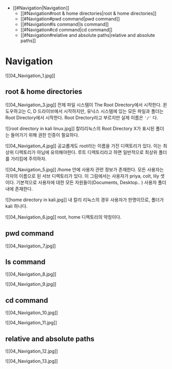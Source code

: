 
- [[#Navigation|Navigation]]
	- [[#Navigation#root & home directories|root & home directories]]
	- [[#Navigation#pwd command|pwd command]]
	- [[#Navigation#ls command|ls command]]
	- [[#Navigation#cd command|cd command]]
	- [[#Navigation#relative and absolute paths|relative and absolute paths]]

# Navigation

![[04_Navigation_1.jpg]]


## root & home directories

![[04_Navigation_3.jpg]]
전체 파일 시스템이 The Root Directory에서 시작한다.
윈도우하고는 C, D 드라이브에서 시작하지만, 유닉스 시스템에 있는 모든 파일과 폴더는 Root Directory에서 시작한다.
Root Drectory라고 부르지만 실제 이름은 `'/'` 다.


![[root directory in kali linux.jpg]]
칼리리눅스의 Root Directory
X가 표시된 폴더는 들어가기 위해 권한 인증이 필요하다.


![[04_Navigation_4.jpg]]
공교롭게도 root라는 이름을 가진 디렉토리가 있다. 이는 최상위 디렉토리가 아님에 유의해야한다.
루트 디렉토리라고 하면 일반적으로 최상위 폴더를 가리킴에 주의하자.


![[04_Navigation_5.jpg]]
/home 안에 사용자 관련 정보가 존재한다.
모든 사용자는 각자의 이름으로 된 서브 디렉토리가 있다.
이 그림에서는 사용자가 priya, colt, lily 셋이다.
기본적으로 사용자에 대한 모든 자원들이(Documents, Desktop.. ) 사용자 폴더 내에 존재한다.


![[home directory in kali.jpg]]
내 칼리 리눅스의 경우 사용자가 한명이므로, 폴더가 kali 하나다.


![[04_Navigation_6.jpg]]
root, home 디렉토리의 약칭이다.

## pwd command
![[04_Navigation_7.jpg]]

## ls command
![[04_Navigation_8.jpg]]

![[04_Navigation_9.jpg]]

## cd command
![[04_Navigation_10.jpg]]

![[04_Navigation_11.jpg]]

## relative and absolute paths
![[04_Navigation_12.jpg]]

![[04_Navigation_13.jpg]]


